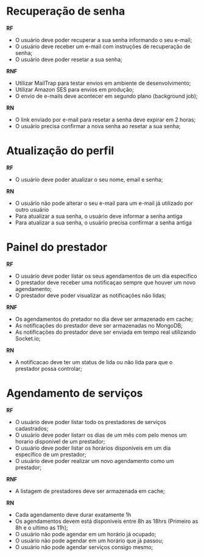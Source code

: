 # Recuperação de senha

**RF**
- O usuário deve poder recuperar a sua senha informando o seu e-mail;
- O usuário deve receber um e-mail com instruções de recuperação de senha;
- O usuário deve poder resetar a sua senha;

**RNF**
- Utilizar MailTrap para testar envios em ambiente de desenvolvimento;
- Utilizar Amazon SES para envios em produção;
- O envio de e-mails deve acontecer em segundo plano (background job);

**RN**
- O link enviado por e-mail para resetar a senha deve expirar em 2 horas;
- O usuário precisa confirmar a nova senha ao resetar a sua senha;

# Atualização do perfil

**RF**
- O usuário deve poder atualizar o seu nome, email e senha;

**RN**
- O usuário não pode alterar o seu e-mail para um e-mail já utilizado por outro usuário
- Para atualizar a sua senha, o usuário deve informar a senha antiga
- Para atualizar a sua senha, o usuário precisa confirmar a senha antiga

# Painel do prestador

**RF**
- O usuário deve poder listar os seus agendamentos de um dia especifico
- O prestador deve receber uma notificaçao sempre que houver um novo agendamento;
- O prestador deve poder visualizar as notificações não lidas;

**RNF**
- Os agendamentos do pretador no dia deve ser armazenado em cache;
- As notificações do prestador deve ser armazenadas no MongoDB;
- As notificações do prestador deve ser enviada em tempo real utilizando Socket.io;


**RN**
- A notificacao deve ter um status de lida ou não lida para que o prestador possa controlar;

# Agendamento de serviços

**RF**
- O usuário deve poder listar todo os prestadores de serviços cadastrados;
- O usuário deve poder listarr os dias de um mês com pelo menos um horario disponivel de um prestador;
- O usuário deve poder listar os horários disponíveis em um dia específico de um prestador;
- O usuário deve poder realizar um novo agendamento como um prestador;

**RNF**
- A listagem de prestadores deve ser armazenada em cache;


**RN**
- Cada agendamento deve durar exatamente 1h
- Os agendamentos devem está disponiveis entre 8h as 18hrs (Primeiro as 8h e o ultimo as 11h);
- O usuário não pode agendar em um horário já ocupado;
- O usuário não pode agendar em um horário que já passou;
- O usuário não pode agendar serviços consigo mesmo;


